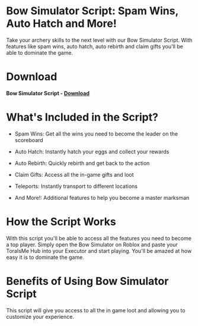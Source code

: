 # Bow Simulator Script: Spam Wins, Auto Hatch and More!

Take your archery skills to the next level with our Bow Simulator Script. With features like spam wins, auto hatch, auto rebirth and claim gifts you'll be able to dominate the game.

# Download

**Bow Simulator Script - [Download](https://dlgram.com/bKFQF)**

# What's Included in the Script? 

- Spam Wins: Get all the wins you need to become the leader on the scoreboard

- Auto Hatch: Instantly hatch your eggs and collect your rewards

- Auto Rebirth: Quickly rebirth and get back to the action

- Claim Gifts: Access all the in-game gifts and loot

- Teleports: Instantly transport to different locations

- And More!: Additional features to help you become a master marksman

# How the Script Works 

With this script you'll be able to access all the features you need to become a top player. Simply open the Bow Simulator on Roblox and paste your ToraIsMe Hub into your Executor and start playing. You'll be amazed at how easy it is to dominate the game.

# Benefits of Using Bow Simulator Script 

This script will give you access to all the in game loot and allowing you to customize your experience. 
